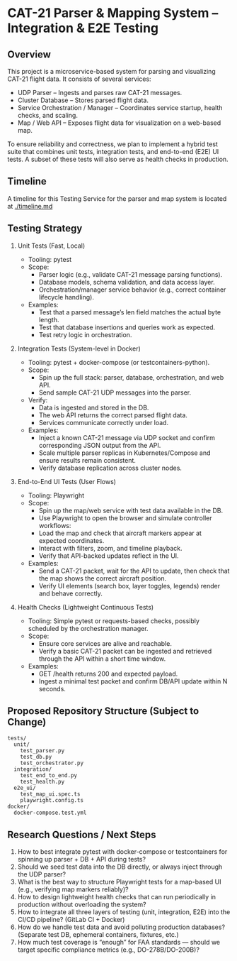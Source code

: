 # CAT-21 Parser & Mapping System – Integration & E2E Testing

## Overview

This project is a microservice-based system for parsing and visualizing CAT-21 flight data. It consists of several services:
* UDP Parser – Ingests and parses raw CAT-21 messages.
* Cluster Database – Stores parsed flight data.
* Service Orchestration / Manager – Coordinates service startup, health checks, and scaling.
* Map / Web API – Exposes flight data for visualization on a web-based map.

To ensure reliability and correctness, we plan to implement a hybrid test suite that combines unit tests, integration tests, and end-to-end (E2E) UI tests. A subset of these tests will also serve as health checks in production.


## Timeline

A timeline for this Testing Service for the parser and map system is located at [./timeline.md](./timeline.md)


## Testing Strategy

1. Unit Tests (Fast, Local)
    * Tooling: pytest
    * Scope:
        * Parser logic (e.g., validate CAT-21 message parsing functions).
        * Database models, schema validation, and data access layer.
        * Orchestration/manager service behavior (e.g., correct container lifecycle handling).
    * Examples:
        * Test that a parsed message’s len field matches the actual byte length.
        * Test that database insertions and queries work as expected.
        * Test retry logic in orchestration.

2. Integration Tests (System-level in Docker)
    * Tooling: pytest + docker-compose (or testcontainers-python).
    * Scope:
        * Spin up the full stack: parser, database, orchestration, and web API.
        * Send sample CAT-21 UDP messages into the parser.
    * Verify:
        * Data is ingested and stored in the DB.
        * The web API returns the correct parsed flight data.
        * Services communicate correctly under load.
    * Examples:
        * Inject a known CAT-21 message via UDP socket and confirm corresponding JSON output from the API.
        * Scale multiple parser replicas in Kubernetes/Compose and ensure results remain consistent.
        * Verify database replication across cluster nodes.

3. End-to-End UI Tests (User Flows)
    * Tooling: Playwright
    * Scope:
        * Spin up the map/web service with test data available in the DB.
        * Use Playwright to open the browser and simulate controller workflows:
        * Load the map and check that aircraft markers appear at expected coordinates.
        * Interact with filters, zoom, and timeline playback.
        * Verify that API-backed updates reflect in the UI.
    * Examples:
        * Send a CAT-21 packet, wait for the API to update, then check that the map shows the correct aircraft position.
        * Verify UI elements (search box, layer toggles, legends) render and behave correctly.

4. Health Checks (Lightweight Continuous Tests)
    * Tooling: Simple pytest or requests-based checks, possibly scheduled by the orchestration manager.
    * Scope:
        * Ensure core services are alive and reachable.
        * Verify a basic CAT-21 packet can be ingested and retrieved through the API within a short time window.
    * Examples:
        * GET /health returns 200 and expected payload.
        * Ingest a minimal test packet and confirm DB/API update within N seconds.

## Proposed Repository Structure (Subject to Change)
```
tests/
  unit/
    test_parser.py
    test_db.py
    test_orchestrator.py
  integration/
    test_end_to_end.py
    test_health.py
  e2e_ui/
    test_map_ui.spec.ts
    playwright.config.ts
docker/
  docker-compose.test.yml
```

## Research Questions / Next Steps
1.	How to best integrate pytest with docker-compose or testcontainers for spinning up parser + DB + API during tests?
2.	Should we seed test data into the DB directly, or always inject through the UDP parser?
3.	What is the best way to structure Playwright tests for a map-based UI (e.g., verifying map markers reliably)?
4.	How to design lightweight health checks that can run periodically in production without overloading the system?
5.	How to integrate all three layers of testing (unit, integration, E2E) into the CI/CD pipeline? (GitLab CI + Docker)
6.	How do we handle test data and avoid polluting production databases? (Separate test DB, ephemeral containers, fixtures, etc.)
7.	How much test coverage is “enough” for FAA standards — should we target specific compliance metrics (e.g., DO-278B/DO-200B)?